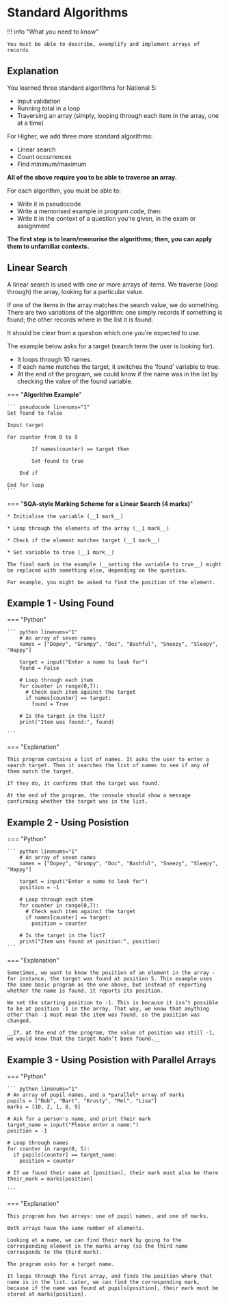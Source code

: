 # Standard Algorithms

!!! info "What you need to know"

	You must be able to describe, exemplify and implement arrays of records 

## Explanation

You learned three standard algorithms for National 5:

* Input validation
* Running total in a loop
* Traversing an array (simply, looping through each item in the array, one at a time)

For Higher, we add three more standard algorithms:

* Linear search
* Count occurrences
* Find minimum/maximum

__All of the above require you to be able to traverse an array.__

For each algorithm, you must be able to:

* Write it in pseudocode
* Write a memorised example in program code, then:
* Write it in the context of a question you’re given, in the exam or assignment

__The first step is to learn/memorise the algorithms; then, you can apply them to unfamiliar contexts.__

## Linear Search 

A linear search is used with one or more arrays of items. We traverse (loop through) the array, looking for a particular value. 

If one of the items in the array matches the search value, we do something.
There are two variations of the algorithm: one simply records if something is found; the other records where in the list it is found. 

It should be clear from a question which one you’re expected to use.

The example below asks for a target (search term the user is looking for). 

* It loops through 10 names. 
* If each name matches the target, it switches the ‘found’ variable to true. 
* At the end of the program, we could know if the name was in the list by checking the value of the found variable.

=== "__Algorithm Example__"

    ``` pseudocode linenums="1"
	Set found to false
	
	Input target
 
  	For counter from 0 to 9
    
    		If names(counter) == target then

			Set found to true
 
		End if

	End for loop
    ```

=== "__SQA-style Marking Scheme for a Linear Search (4 marks)__"

    * Initialise the variable (__1 mark__)
 
    * Loop through the elements of the array (__1 mark__)
		
    * Check if the element matches target (__1 mark__)
		
    * Set variable to true (__1 mark__)

    The final mark in the example (__setting the variable to true__) might be replaced with something else, depending on the question. 
    
    For example, you might be asked to find the position of the element.




## Example 1 - Using Found

=== "Python"

	``` python linenums="1"
		# An array of seven names
		names = ["Dopey", "Grumpy", "Doc", "Bashful", "Sneezy", "Sleepy", "Happy"]
		 
		target = input("Enter a name to look for")
		found = False
		
		# Loop through each item
		for counter in range(0,7):
		  # Check each item against the target
		  if names[counter] == target:
		    found = True
		
		# Is the target in the list?
		print("Item was found:", found)

	```

=== "Explanation"

    This program contains a list of names. It asks the user to enter a search target. Then it searches the list of names to see if any of them match the target. 
    
    If they do, it confirms that the target was found.

    At the end of the program, the console should show a message confirming whether the target was in the list.
    
## Example 2 - Using Posistion

=== "Python"

	``` python linenums="1"
		# An array of seven names
		names = ["Dopey", "Grumpy", "Doc", "Bashful", "Sneezy", "Sleepy", "Happy"]
		 
		target = input("Enter a name to look for")
		position = -1
		
		# Loop through each item
		for counter in range(0,7):
		  # Check each item against the target
		  if names[counter] == target:
		    position = counter
		
		# Is the target in the list?
		print("Item was found at position:", position)
	```

=== "Explanation"

    Sometimes, we want to know the position of an element in the array - for instance, the target was found at position 5. This example uses the same basic program as the one above, but instead of reporting whether the name is found, it reports its position.

    We set the starting position to -1. This is because it isn’t possible to be at position -1 in the array. That way, we know that anything other than -1 must mean the item was found, so the position was changed.

    __If, at the end of the program, the value of position was still -1, we would know that the target hadn’t been found.__

## Example 3 - Using Posistion with Parallel Arrays

=== "Python"

	``` python linenums="1"
	# An array of pupil names, and a *parallel* array of marks
	pupils = ["Bob", "Bart", "Krusty", "Mel", "Lisa"]
	marks = [10, 2, 1, 8, 9]
	
	# Ask for a person's name, and print their mark
	target_name = input("Please enter a name:")
	position = -1
	
	# Loop through names
	for counter in range(0, 5):
	  if pupils[counter] == target_name:
	    position = counter
	
	# If we found their name at [position], their mark must also be there
	their_mark = marks[position]

	```

=== "Explanation"

    This program has two arrays: one of pupil names, and one of marks. 
    
    Both arrays have the same number of elements. 
    
    Looking at a name, we can find their mark by going to the corresponding element in the marks array (so the third name corresponds to the third mark). 
    
    The program asks for a target name. 
    
    It loops through the first array, and finds the position where that name is in the list. Later, we can find the corresponding mark, because if the name was found at pupils[position], their mark must be stored at marks[position].


